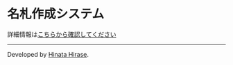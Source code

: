 # 名札作成システム

詳細情報は[こちらから確認してください](https://plant-citrus-8c4.notion.site/114cf97a53eb80878b41fcccd12b89c7?pvs=74)

---

Developed by [Hinata Hirase](https://github.com/hnt1028).